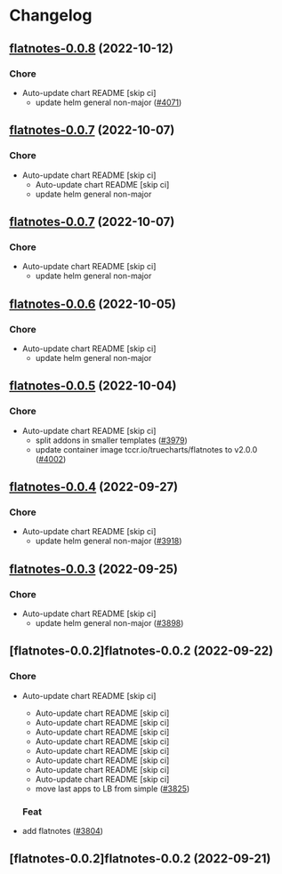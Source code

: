 # Changelog



## [flatnotes-0.0.8](https://github.com/truecharts/charts/compare/flatnotes-0.0.7...flatnotes-0.0.8) (2022-10-12)

### Chore

- Auto-update chart README [skip ci]
  - update helm general non-major ([#4071](https://github.com/truecharts/charts/issues/4071))




## [flatnotes-0.0.7](https://github.com/truecharts/charts/compare/flatnotes-0.0.6...flatnotes-0.0.7) (2022-10-07)

### Chore

- Auto-update chart README [skip ci]
  - Auto-update chart README [skip ci]
  - update helm general non-major




## [flatnotes-0.0.7](https://github.com/truecharts/charts/compare/flatnotes-0.0.6...flatnotes-0.0.7) (2022-10-07)

### Chore

- Auto-update chart README [skip ci]
  - update helm general non-major




## [flatnotes-0.0.6](https://github.com/truecharts/charts/compare/flatnotes-0.0.5...flatnotes-0.0.6) (2022-10-05)

### Chore

- Auto-update chart README [skip ci]
  - update helm general non-major




## [flatnotes-0.0.5](https://github.com/truecharts/charts/compare/flatnotes-0.0.4...flatnotes-0.0.5) (2022-10-04)

### Chore

- Auto-update chart README [skip ci]
  - split addons in smaller templates ([#3979](https://github.com/truecharts/charts/issues/3979))
  - update container image tccr.io/truecharts/flatnotes to v2.0.0 ([#4002](https://github.com/truecharts/charts/issues/4002))




## [flatnotes-0.0.4](https://github.com/truecharts/charts/compare/flatnotes-0.0.3...flatnotes-0.0.4) (2022-09-27)

### Chore

- Auto-update chart README [skip ci]
  - update helm general non-major ([#3918](https://github.com/truecharts/charts/issues/3918))




## [flatnotes-0.0.3](https://github.com/truecharts/charts/compare/flatnotes-0.0.2...flatnotes-0.0.3) (2022-09-25)

### Chore

- Auto-update chart README [skip ci]
  - update helm general non-major ([#3898](https://github.com/truecharts/charts/issues/3898))




## [flatnotes-0.0.2]flatnotes-0.0.2 (2022-09-22)

### Chore

- Auto-update chart README [skip ci]
  - Auto-update chart README [skip ci]
  - Auto-update chart README [skip ci]
  - Auto-update chart README [skip ci]
  - Auto-update chart README [skip ci]
  - Auto-update chart README [skip ci]
  - Auto-update chart README [skip ci]
  - Auto-update chart README [skip ci]
  - Auto-update chart README [skip ci]
  - move last apps to LB from simple ([#3825](https://github.com/truecharts/charts/issues/3825))

  ### Feat

- add flatnotes ([#3804](https://github.com/truecharts/charts/issues/3804))




## [flatnotes-0.0.2]flatnotes-0.0.2 (2022-09-21)

